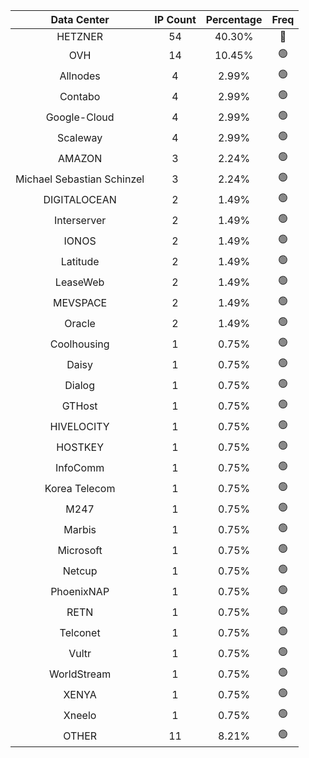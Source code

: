 | Data Center | IP Count | Percentage | Freq |
|:------------:|:--------:|:-----------:|:-----:|
| HETZNER | 54 | 40.30% | 🔴 |
| OVH | 14 | 10.45% | 🟢 |
| Allnodes | 4 | 2.99% | 🟢 |
| Contabo | 4 | 2.99% | 🟢 |
| Google-Cloud | 4 | 2.99% | 🟢 |
| Scaleway | 4 | 2.99% | 🟢 |
| AMAZON | 3 | 2.24% | 🟢 |
| Michael Sebastian Schinzel | 3 | 2.24% | 🟢 |
| DIGITALOCEAN | 2 | 1.49% | 🟢 |
| Interserver | 2 | 1.49% | 🟢 |
| IONOS | 2 | 1.49% | 🟢 |
| Latitude | 2 | 1.49% | 🟢 |
| LeaseWeb | 2 | 1.49% | 🟢 |
| MEVSPACE | 2 | 1.49% | 🟢 |
| Oracle | 2 | 1.49% | 🟢 |
| Coolhousing | 1 | 0.75% | 🟢 |
| Daisy | 1 | 0.75% | 🟢 |
| Dialog | 1 | 0.75% | 🟢 |
| GTHost | 1 | 0.75% | 🟢 |
| HIVELOCITY | 1 | 0.75% | 🟢 |
| HOSTKEY | 1 | 0.75% | 🟢 |
| InfoComm | 1 | 0.75% | 🟢 |
| Korea Telecom | 1 | 0.75% | 🟢 |
| M247 | 1 | 0.75% | 🟢 |
| Marbis | 1 | 0.75% | 🟢 |
| Microsoft | 1 | 0.75% | 🟢 |
| Netcup | 1 | 0.75% | 🟢 |
| PhoenixNAP | 1 | 0.75% | 🟢 |
| RETN | 1 | 0.75% | 🟢 |
| Telconet | 1 | 0.75% | 🟢 |
| Vultr | 1 | 0.75% | 🟢 |
| WorldStream | 1 | 0.75% | 🟢 |
| XENYA | 1 | 0.75% | 🟢 |
| Xneelo | 1 | 0.75% | 🟢 |
| OTHER | 11 | 8.21% | 🟢 |